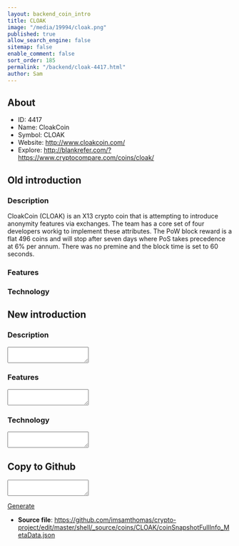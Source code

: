 ```yaml
---
layout: backend_coin_intro
title: CLOAK
image: "/media/19994/cloak.png"
published: true
allow_search_engine: false
sitemap: false
enable_comment: false
sort_order: 185
permalink: "/backend/cloak-4417.html"
author: Sam
---
```


## About

- ID: 4417
- Name: CloakCoin
- Symbol: CLOAK
- Website: http://www.cloakcoin.com/
- Explore: http://blankrefer.com/?https://www.cryptocompare.com/coins/cloak/


## Old introduction

### Description

<p>CloakCoin (CLOAK) is an X13 crypto coin that is attempting to introduce anonymity features via exchanges. The team has a core set of four developers workig to implement these attributes. The PoW block reward is a flat 496 coins and will stop after seven days where PoS takes precedence at 6% per annum. There was no premine and the block time is set to 60 seconds.</p>

### Features


### Technology




## New introduction


### Description
<textarea id="meta_description" name="description"></textarea>

### Features
<textarea id="meta_features" name="features"></textarea>

### Technology
<textarea id="meta_technology" name="technology"></textarea>


## Copy to Github

<textarea id="coinsnapshotfullinfo_metadata"></textarea>

<a href="#gen" onclick="generateMetaDatJson()">Generate</a>

- **Source file**: <a href="https://github.com/imsamthomas/crypto-project/edit/master/shell/_source/coins/CLOAK/coinSnapshotFullInfo_MetaData.json">https://github.com/imsamthomas/crypto-project/edit/master/shell/_source/coins/CLOAK/coinSnapshotFullInfo_MetaData.json</a>

